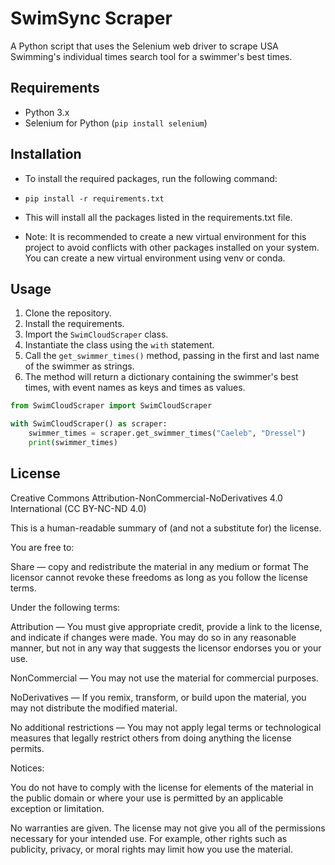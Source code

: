 # SwimSync Scraper

A Python script that uses the Selenium web driver to scrape USA Swimming's individual times search tool for a swimmer's best times.

## Requirements

* Python 3.x
* Selenium for Python (`pip install selenium`)

## Installation

* To install the required packages, run the following command:

* `pip install -r requirements.txt`

* This will install all the packages listed in the requirements.txt file.

* Note: It is recommended to create a new virtual environment for this project to avoid conflicts with other packages installed on your system. You can create a new virtual environment using venv or conda.


## Usage

1. Clone the repository.
2. Install the requirements.
3. Import the `SwimCloudScraper` class.
4. Instantiate the class using the `with` statement.
5. Call the `get_swimmer_times()` method, passing in the first and last name of the swimmer as strings.
6. The method will return a dictionary containing the swimmer's best times, with event names as keys and times as values.

```python
from SwimCloudScraper import SwimCloudScraper

with SwimCloudScraper() as scraper:
    swimmer_times = scraper.get_swimmer_times("Caeleb", "Dressel")
    print(swimmer_times)
```

## License
Creative Commons Attribution-NonCommercial-NoDerivatives 4.0 International (CC BY-NC-ND 4.0)

This is a human-readable summary of (and not a substitute for) the license. 

You are free to:

Share — copy and redistribute the material in any medium or format 
The licensor cannot revoke these freedoms as long as you follow the license terms. 

Under the following terms:

Attribution — You must give appropriate credit, provide a link to the license, and indicate if changes were made. You may do so in any reasonable manner, but not in any way that suggests the licensor endorses you or your use. 

NonCommercial — You may not use the material for commercial purposes. 

NoDerivatives — If you remix, transform, or build upon the material, you may not distribute the modified material. 

No additional restrictions — You may not apply legal terms or technological measures that legally restrict others from doing anything the license permits. 

Notices:

You do not have to comply with the license for elements of the material in the public domain or where your use is permitted by an applicable exception or limitation. 

No warranties are given. The license may not give you all of the permissions necessary for your intended use. For example, other rights such as publicity, privacy, or moral rights may limit how you use the material.
